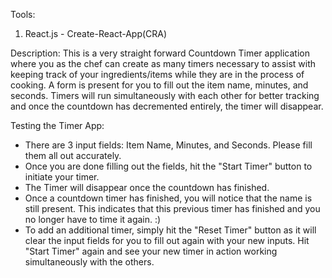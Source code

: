 Tools:
1. React.js - Create-React-App(CRA)

Description:
This is a very straight forward Countdown Timer application where you as the chef can create as many timers necessary to assist with keeping track of your ingredients/items while they are in the process of cooking. A form is present for you to fill out the item name, minutes, and seconds. Timers will run simultaneously with each other for better tracking and once the countdown has decremented entirely, the timer will disappear. 

Testing the Timer App:
- There are 3 input fields: Item Name, Minutes, and Seconds. Please fill them all out accurately.
- Once you are done filling out the fields, hit the "Start Timer" button to initiate your timer.
- The Timer will disappear once the countdown has finished.
- Once a countdown timer has finished, you will notice that the name is still present. This indicates that this previous timer has finished and you no longer have to time it again. :)
- To add an additional timer, simply hit the "Reset Timer" button as it will clear the input fields for you to fill out again with your new inputs. Hit "Start Timer" again and see your new timer in action working simultaneously with the others.